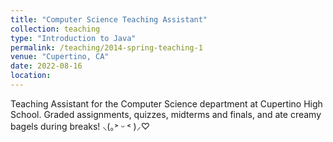 ```yaml
---
title: "Computer Science Teaching Assistant"
collection: teaching
type: "Introduction to Java"
permalink: /teaching/2014-spring-teaching-1
venue: "Cupertino, CA"
date: 2022-08-16
location:
---
```


Teaching Assistant for the Computer Science department at Cupertino High School. Graded assignments, quizzes, midterms and finals, and ate creamy bagels during breaks!  ⸜(｡˃ ᵕ ˂ )⸝♡